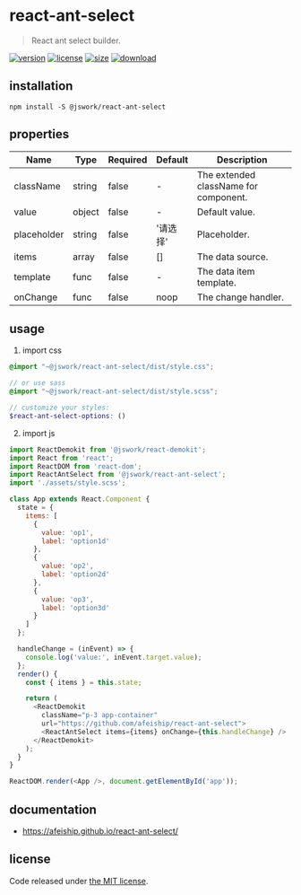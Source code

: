 # react-ant-select
> React ant select builder.

[![version][version-image]][version-url]
[![license][license-image]][license-url]
[![size][size-image]][size-url]
[![download][download-image]][download-url]

## installation
```shell
npm install -S @jswork/react-ant-select
```

## properties
| Name        | Type   | Required | Default  | Description                           |
| ----------- | ------ | -------- | -------- | ------------------------------------- |
| className   | string | false    | -        | The extended className for component. |
| value       | object | false    | -        | Default value.                        |
| placeholder | string | false    | '请选择' | Placeholder.                          |
| items       | array  | false    | []       | The data source.                      |
| template    | func   | false    | -        | The data item template.               |
| onChange    | func   | false    | noop     | The change handler.                   |


## usage
1. import css
  ```scss
  @import "~@jswork/react-ant-select/dist/style.css";

  // or use sass
  @import "~@jswork/react-ant-select/dist/style.scss";

  // customize your styles:
  $react-ant-select-options: ()
  ```
2. import js
  ```js
  import ReactDemokit from '@jswork/react-demokit';
  import React from 'react';
  import ReactDOM from 'react-dom';
  import ReactAntSelect from '@jswork/react-ant-select';
  import './assets/style.scss';

  class App extends React.Component {
    state = {
      items: [
        {
          value: 'op1',
          label: 'option1d'
        },
        {
          value: 'op2',
          label: 'option2d'
        },
        {
          value: 'op3',
          label: 'option3d'
        }
      ]
    };

    handleChange = (inEvent) => {
      console.log('value:', inEvent.target.value);
    };
    render() {
      const { items } = this.state;

      return (
        <ReactDemokit
          className="p-3 app-container"
          url="https://github.com/afeiship/react-ant-select">
          <ReactAntSelect items={items} onChange={this.handleChange} />
        </ReactDemokit>
      );
    }
  }

  ReactDOM.render(<App />, document.getElementById('app'));

  ```

## documentation
- https://afeiship.github.io/react-ant-select/


## license
Code released under [the MIT license](https://github.com/afeiship/react-ant-select/blob/master/LICENSE.txt).

[version-image]: https://img.shields.io/npm/v/@jswork/react-ant-select
[version-url]: https://npmjs.org/package/@jswork/react-ant-select

[license-image]: https://img.shields.io/npm/l/@jswork/react-ant-select
[license-url]: https://github.com/afeiship/react-ant-select/blob/master/LICENSE.txt

[size-image]: https://img.shields.io/bundlephobia/minzip/@jswork/react-ant-select
[size-url]: https://github.com/afeiship/react-ant-select/blob/master/dist/react-ant-select.min.js

[download-image]: https://img.shields.io/npm/dm/@jswork/react-ant-select
[download-url]: https://www.npmjs.com/package/@jswork/react-ant-select
